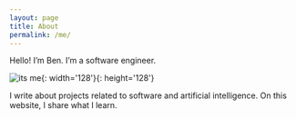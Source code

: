 ```yaml
---
layout: page
title: About
permalink: /me/
---
```


Hello! I’m Ben. I’m a software engineer.

![its me](https://en.gravatar.com/userimage/13812855/88cdd7daa90c507f6a747f44802a1c8b.jpeg?size=256){: width='128'}{: height='128'}

I write about projects related to software and artificial intelligence. On this website, I share what I learn.
